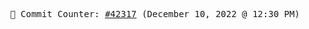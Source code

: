 <p align="center">
    <samp>
        📮 Commit Counter: <a href="https://github.com/Javascript-void0/Javascript-void0/commits/main">#42317</a> (December 10, 2022 @ 12:30 PM)
    </samp>
</p>